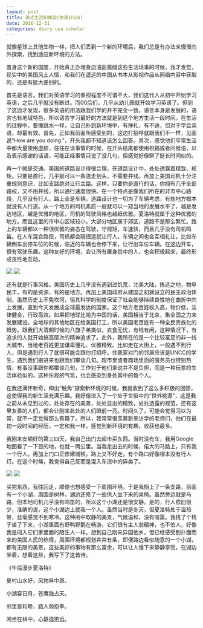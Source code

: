 ```yaml
---
layout: post
title: 美式生活初体验(旅美日记4)
date: 2016-12-31
categories: diary usa scholar
---
```

<!--more-->

就像星球上其他生物一样，把人们丢到一个新的环境后，我们总是有办法来慢慢向外探索，找到适应新环境的方法。

置身这个新的国度，开始真正办理身边油盐酱醋这些生活琐事的时候，我才发觉，现实中的美国风土人情，和我们在遥远的中国从书本从影视作品从网络内容中获取的，还是有挺大差别的。

首先是语言。我们对英语学习的重视程度不可谓不大，我们这代人从初中开始学习英语，之后几乎就没有断过。而00后们，几乎从幼儿园就开始学习英语了。但到了这边才发现，很多英语的用法跟我们学的并不完全一致。语言本身是发展的，语言也有地域特色，所以语言学习最好的方法就是到这个地方生活一段时间。在生活的过程中，要像跳水一样，让自己扑到新环境中，有挣扎，有不适，但对于学会英语，却最有效。首先，正如我前面所感受到的，这边打招呼就跟我们不一样，见面说“How are you doing.”，开头我都不知道该怎么回答。其次，感觉他们平常生活中都大量使用虚辞，往往在谈事情的时候，在开头结尾都使用祝福或者问候语，以及表示感谢的话语，可能正经事情只说了没几句，但感觉好像聊了挺长时间似的。

再一个就是交通。美国的道路设计得很合理，在道路设计中，处处透露着精致、规矩。只要是直行，几乎就可以一条道走到头，不需要并线。再加上美国司机十分注重规则意识，比如支路绝对让行主路。这样，只要你是直行的话，你拥有几乎全部路权，又不用并线，所以通行速度很快。在一个特点是像我们所在的非市中心路段，几乎没有行人，路上全是车辆。道路设计也一切为了车辆考虑，有些地方根本就没有人行道。从一个地方的司机素质一般就可以一窥当地的发展水平了，越是发达地区，越是优雅的地区，司机的驾驶风格也越趋优雅。夏洛特就属于这种优雅的地方。而且这里的市中心区域较小，大部分地区属于郊区，道路不是那么繁忙。路上的车辆都以一种很优雅的姿态在驾驶，守规矩，车速快，而且几乎没有司机鸣笛。在人车混合路段，司机都会隔很远就让行人。车辆之间也会互相礼让，比如车辆倒车出停车位的时候，临近的车辆也会停下来，让行出车位车辆。在这边开车，很有驾驶乐趣。这种友好的环境，会让所有置身其中的人，也会积极起来，最终形成良性地互动。

![]({{site.url}}/Images/DiaryUSA/image17.jpeg)
![]({{site.url}}/Images/DiaryUSA/image18.jpeg)

还有就是行事风格。美国历史上几乎没有遇到过饥荒，北美大陆，拣选之地，物阜民丰，有的是资源，有的是地方。再加上美国政府从建国之初就设立的民主政治体制，虽然历史上不免坎坷，但其科学的制度保证了社会能够持续良性地在曲折中向上发展，直到今天发展成全球最发达的国家。这个地方老百姓收入高，物价低，法律健全，行政高效。如果把地球比喻为中国的话，美国相当于北京，集全国之力来发展建设。全地球的其他地区在给美国打工，所以美国老百姓有一种全民贵族化的趋势。跟我们大清朝时候的八旗子弟类似，衣食无忧，有钱有闲，这种情况下，有追求的人就开始搞高层次的精神追求了。此外，我所在的是一个比较富足的非一线大城市，当地老百姓更加谦卑懂礼、优雅精致。比如走在大街上，一般遇不到行人，但是遇到行人了就很可能会跟你打招呼。住我家对门的邻居应该是UNCC的学生，遇到我们搬进来也跟我们攀谈几句。超市里或者商场里面的服务员也特别热情，有事没事跟你都攀谈几句，工作对于他们来说并不是负担，而是一种玩票的生活体验似的。这种乐观的气氛，也会感染到身处其中的每个人。

在我还满怀新奇，伸出“触角”探索新环境的时候，我就收到了这么多积极的回馈，这使得我的新生活充满乐趣。我好像进入了一个处于世俗中的“世外桃源”，这是我之前从未见到过的，处处存在的美景，处处显出的精致，处处透露的规范，还有这里友善的人们，都会让刚来此处的人们眼前一亮。时间久了，可能会觉得习以为常，就不一定觉得那么有趣了。所以，我常常很羡慕新来访学的老师们，他们在最初一段时间的经历，一定和我一样，感觉到新环境的有趣，收获也最多。

我刚来安顿好的第三四天，我自己出门去超市买东西。当时没有车，我用Google地图看了一下目的地，也就一两公里。当我走出去的时候，偌大的马路上，只有我一个行人。再加上门口正修建城铁，路上又不好走，有个路口好像根本没有行人灯。在这个时候，我觉得自己反而是混入车流中的异类了。

![]({{site.url}}/Images/DiaryUSA/image19.jpeg)
![]({{site.url}}/Images/DiaryUSA/image20.jpeg)
  
买完东西，我往回走，顺便也想感受一下周围环境。于是我拐上了一条支路，前面有一个小湖，周围是树林，湖边还修了一些供人坐下来的桌椅。虽然旁边就是马路，但本地司机几乎没有鸣笛的，所以这个小湖还是很安静。是的，行人依旧很少，准确的说，这个小湖边上就我一个人。虽然当时是冬天，但夏洛特处于温热带，丝毫感觉不到寒冷。这种闹中取静的美景，气候温和，没有喧嚣。我找了个椅子坐了下来，小湖里面有野鸭野鹅在畅游，它们很有主人翁精神，也不怕人，好像我是闯入它们家里面的陌生人一样。想到自己刚来异国他乡，但已经感受到扑面而来的美国人民的热情，周围环境都规划井井有条，即便路边看似随意的一个小湖，都有无限的美景，这些美好的事物有那么富余，可以让人慢下来静静享受。在湖边坐着，想着这些，我写下了这首诗。

《午后漫步夏洛特》

夏村山水好，风物异中原。

小湖容日月，苍鹰独占天。

邻里皆和睦，路人频抱拳。

闲坐在林中，心静逸思远。

<script>
  (function(i,s,o,g,r,a,m){i['GoogleAnalyticsObject']=r;i[r]=i[r]||function(){
  (i[r].q=i[r].q||[]).push(arguments)},i[r].l=1*new Date();a=s.createElement(o),
  m=s.getElementsByTagName(o)[0];a.async=1;a.src=g;m.parentNode.insertBefore(a,m)
  })(window,document,'script','https://www.google-analytics.com/analytics.js','ga');

  ga('create', 'UA-85986843-1', 'auto');
  ga('send', 'pageview');

</script>
